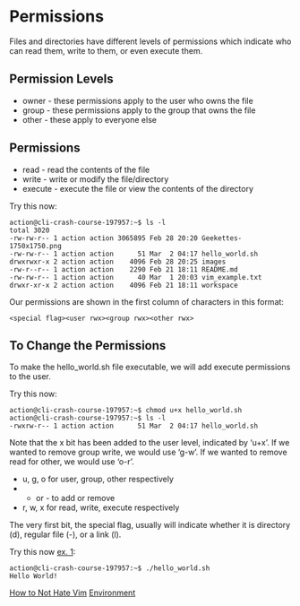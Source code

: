 # Permissions

Files and directories have different levels of permissions which indicate who can read them, write to them, or even execute them.

## Permission Levels
- owner - these permissions apply to the user who owns the file
- group - these permissions apply to the group that owns the file
- other - these apply to everyone else

## Permissions
- read - read the contents of the file
- write - write or modify the file/directory
- execute - execute the file or view the contents of the directory

Try this now:
```
action@cli-crash-course-197957:~$ ls -l
total 3020
-rw-rw-r-- 1 action action 3065895 Feb 28 20:20 Geekettes-1750x1750.png
-rw-rw-r-- 1 action action      51 Mar  2 04:17 hello_world.sh
drwxrwxr-x 2 action action    4096 Feb 28 20:25 images
-rw-r--r-- 1 action action    2290 Feb 21 18:11 README.md
-rw-rw-r-- 1 action action      40 Mar  1 20:03 vim_example.txt
drwxr-xr-x 2 action action    4096 Feb 21 18:11 workspace
```

Our permissions are shown in the first column of characters in this format:

```
<special flag><user rwx><group rwx><other rwx>
```

## To Change the Permissions

To make the hello_world.sh file executable, we will add execute permissions to the user.

Try this now:
```
action@cli-crash-course-197957:~$ chmod u+x hello_world.sh
action@cli-crash-course-197957:~$ ls -l
-rwxrw-r-- 1 action action      51 Mar  2 04:17 hello_world.sh
```

Note that the x bit has been added to the user level, indicated by ‘u+x’. If we wanted to remove group write, we would use ‘g-w’. If we wanted to remove read for other, we would use ‘o-r’.

- u, g, o for user, group, other respectively
- + or - to add or remove
- r, w, x for read, write, execute respectively

The very first bit, the special flag, usually will indicate whether it is directory (d), regular file (-), or a link (l).

Try this now [ex. 1](example1):
```
action@cli-crash-course-197957:~$ ./hello_world.sh
Hello World!
```

[How to Not Hate Vim](05_vim.md)	[Environment](07_environment.md)
